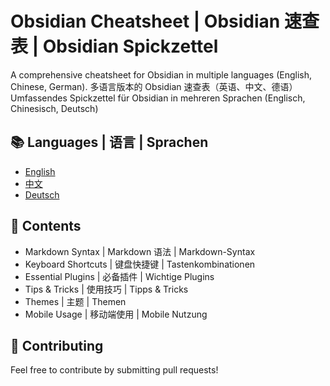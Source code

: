 # Obsidian Cheatsheet | Obsidian 速查表 | Obsidian Spickzettel

A comprehensive cheatsheet for Obsidian in multiple languages (English, Chinese, German).
多语言版本的 Obsidian 速查表（英语、中文、德语）
Umfassendes Spickzettel für Obsidian in mehreren Sprachen (Englisch, Chinesisch, Deutsch)

## 📚 Languages | 语言 | Sprachen

- [English](./en/README.md)
- [中文](./zh/README.md)
- [Deutsch](./de/README.md)

## 🌟 Contents

- Markdown Syntax | Markdown 语法 | Markdown-Syntax
- Keyboard Shortcuts | 键盘快捷键 | Tastenkombinationen
- Essential Plugins | 必备插件 | Wichtige Plugins
- Tips & Tricks | 使用技巧 | Tipps & Tricks
- Themes | 主题 | Themen
- Mobile Usage | 移动端使用 | Mobile Nutzung

## 🤝 Contributing

Feel free to contribute by submitting pull requests!
